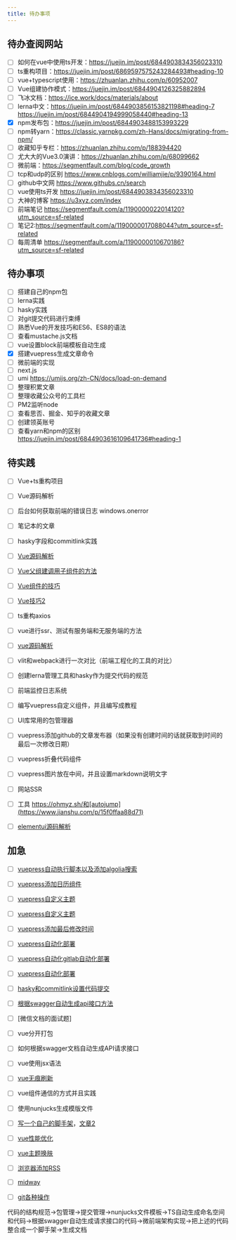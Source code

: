```yaml
---
title: 待办事项
---
```


## 待办查阅网站
- [ ] 如何在vue中使用ts开发：https://juejin.im/post/6844903834356023310
- [ ] ts重构项目：https://juejin.im/post/6869597575243284493#heading-10
- [ ] vue+typescript使用：https://zhuanlan.zhihu.com/p/60952007
- [ ] Vue组建协作模式：https://juejin.im/post/6844904126325882894
- [ ] 飞冰文档：https://ice.work/docs/materials/about
- [ ] lerna中文：https://juejin.im/post/6844903856153821198#heading-7
https://juejin.im/post/6844904194999058440#heading-13
- [x] npm发布包：https://juejin.im/post/6844903488153993229
- [ ] npm转yarn：https://classic.yarnpkg.com/zh-Hans/docs/migrating-from-npm/
- [ ] 收藏知乎专栏：https://zhuanlan.zhihu.com/p/188394420
- [ ] 尤大大的Vue3.0演讲：https://zhuanlan.zhihu.com/p/68099662
- [ ] 微前端：https://segmentfault.com/blog/code_growth
- [ ] tcp和udp的区别 https://www.cnblogs.com/williamjie/p/9390164.html
- [ ] github中文网 https://www.githubs.cn/search
- [ ] vue使用ts开发 https://juejin.im/post/6844903834356023310
- [ ] 大神的博客 https://u3xyz.com/index
- [ ] 前端笔记 https://segmentfault.com/a/1190000022014120?utm_source=sf-related
- [ ] 笔记2:https://segmentfault.com/a/1190000017088044?utm_source=sf-related
- [ ] 每周清单 https://segmentfault.com/a/1190000010670186?utm_source=sf-related

## 待办事项

- [ ] 搭建自己的npm包
- [ ] lerna实践
- [ ] hasky实践
- [ ] 对git提交代码进行束缚
- [ ] 熟悉Vue的开发技巧和ES6、ES8的语法
- [ ] 查看mustache.js文档
- [ ] vue设置block前端模板自动生成
- [x] 搭建vuepress生成文章命令
- [ ] 微前端的实现
- [ ] next.js
- [ ] umi https://umijs.org/zh-CN/docs/load-on-demand
- [ ] 整理积累文章
- [ ] 整理收藏公众号的工具栏
- [ ] PM2监听node
- [ ] 查看思否、掘金、知乎的收藏文章
- [ ] 创建领英账号
- [ ] 查看yarn和npm的区别 https://juejin.im/post/6844903616109641736#heading-1

## 待实践
- [ ] Vue+ts重构项目
- [ ] Vue源码解析
- [ ] 后台如何获取前端的错误日志 windows.onerror
- [ ] 笔记本的文章
- [ ] hasky字段和commitlink实践
- [ ] [Vue源码解析](http://www.mawen.co/question/1133?utm_campaign=PC&utm_medium=cpc&utm_source=PC&gio_link_id=GR4bqpao)
- [ ] [Vue父组建调用子组件的方法](https://www.cnblogs.com/yuzhongyu/p/10825824.html)
- [ ] [Vue组件的技巧](https://juejin.im/post/6844904196626448391#heading-1)
- [ ] [Vue技巧2](https://juejin.im/post/6844904191224184840#heading-0)
- [ ] ts重构axios
- [ ] vue进行ssr、测试有服务端和无服务端的方法
- [ ] [vue源码解析](https://juejin.im/post/6844904181443067912)
- [ ] vlit和webpack进行一次对比（前端工程化的工具的对比）
- [ ] 创建lerna管理工具和hasky作为提交代码的规范
- [ ] 前端监控日志系统
- [ ] 编写vuepress自定义组件，并且编写成教程
- [ ] UI库常用的包管理器
- [ ] vuepress添加github的文章发布器（如果没有创建时间的话就获取到时间的最后一次修改日期）
- [ ] vuepress折叠代码组件
- [ ] vuepress图片放在中间，并且设置markdown说明文字
- [ ] 网站SSR
- [ ] 工具 https://ohmyz.sh/和[autojump](https://www.jianshu.com/p/15f0ffaa88d71)
- [ ] [elementui源码解析](https://www.jianshu.com/p/91ae0724f5f3)


## 加急
- [ ] [vuepress自动执行脚本以及添加algolia搜索](https://segmentfault.com/a/1190000017055963)
- [ ] [vuepress添加日历组件](https://blog.csdn.net/cungudafa/article/details/106420842)
- [ ] [vuepress自定义主题](https://juejin.im/post/6844903842375532558#heading-54)
- [ ] [vuepress自定义主题](https://www.jianshu.com/p/7cc7f3f7cae9)
- [ ] [vuepress添加最后修改时间](https://v1.vuepress.vuejs.org/zh/plugin/official/plugin-last-updated.html#%E4%BD%BF%E7%94%A8)
- [ ] [vuepress自动化部署](https://vuepress.vuejs.org/zh/guide/deploy.html#%E4%BA%91%E5%BC%80%E5%8F%91-cloudbase)
- [ ] [vuepress自动化gitlab自动化部署](https://liubz.github.io/guide/deploy.html#heroku)
- [ ] [vuepress自动化部署](https://github.com/TencentCloudBase/cloudbase-framework?site=vuepress#%E9%A1%B9%E7%9B%AE%E7%A4%BA%E4%BE%8B)
- [ ] [hasky和commitlink设置代码提交](https://commitlint.js.org/#/guides-local-setup?id=install-commitlint)
- [ ] [根据swagger自动生成api接口方法]()
- [ ] [微信文档的面试题]
- [ ] vue分开打包
- [ ] 如何根据swagger文档自动生成API请求接口
- [ ] vue使用jsx语法
- [ ] [vue无痕刷新](https://segmentfault.com/a/1190000017038530)
- [ ] vue组件通信的方式并且实践
- [ ] 使用nunjucks生成模版文件
- [ ] [写一个自己的脚手架](https://ulivz.com/2018/03/15/how-to-write-a-cute-cli-part-1/)，[文章2](http://kmanong.top/kmn/qxw/form/article?id=6972&cate=52)
- [ ] [vue性能优化](http://kmanong.top/kmn/qxw/form/article?id=7140&cate=52)
- [ ] [vue主题换肤](http://kmanong.top/kmn/qxw/form/article?id=70318&cate=52)
- [ ] [浏览器添加RSS](https://juejin.im/post/6844903760142024711)
- [ ] [midway](https://midwayjs.org/midway/)
- [ ] [git各种操作](https://blog.csdn.net/w958796636/article/details/53611133)


代码的结构规范->包管理->提交管理->nunjucks文件模板->TS自动生成命名空间和代码->根据swagger自动生成请求接口的代码->微前端架构实现->把上述的代码整合成一个脚手架->生成文档